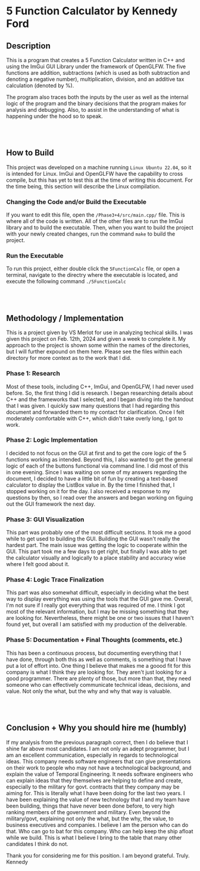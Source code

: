 # 5 Function Calculator by Kennedy Ford

## Description
This is a program that creates a 5 Function Calculator written in C++ and using the ImGui GUI Library
under the framework of OpenGLFW. The five functions are addition, subtractions (which is used as both subtraction and denoting a negative number), multiplication, division, and an additive tax calculation (denoted by %).

The program also traces both the inputs by the user as well as the internal logic of the program and the binary decisions that the program makes for analysis and debugging. Also, to assist in the understanding of what is happening under the hood so to speak.

<br><br>

## How to Build
This project was developed on a machine running `Linux Ubuntu 22.04`, so it is intended for Linux.
ImGui and OpenGLFW have the capability to cross compile, but this has yet to test this at the time of 
writing this document. For the time being, this section will describe the Linux compilation.

### Changing the Code and/or Build the Executable
If you want to edit this file, open the `/Phase3+4/src/main.cpp/` file. This is where all of the code is written. All of the other files are to run the ImGui library and to build the executable. Then, when you want to build the project with your newly created changes, run the command `make` to build the project.

### Run the Executable
To run this project, either double click the `5FunctionCalc` file, or open a terminal, navigate to the directry where the executable is located, and execute the following command `./5FunctionCalc`

<br><br>

## Methodology / Implementation
This is a project given by VS Merlot for use in analyzing techical skills. I was given this project on Feb. 12th, 2024 and given a week to complete it. My approach to the project is shown some within the names of the directories, but I will further expound on them here. Please see the files within each directory for more context as to the work that I did.

### Phase 1: Research
Most of these tools, including C++, ImGui, and OpenGLFW, I had never used before. So, the first thing I did is research.
I began researching details about C++ and the frameworks that I selected, and I began diving into the handout that I was given.
I quickly saw many questions that I had regarding this document and forwarded them to my contact for clarification.
Once I felt moderately comfortable with C++, which didn't take overly long, I got to work.

### Phase 2: Logic Implementation
I decided to not focus on the GUI at first and to get the core logic of the 5 functions working as intended. Beyond this, I also wanted to get the general logic of each of the buttons functional via command line.
I did most of this in one evening. Since I was waiting on some of my answers regarding the document, I decided to have a little bit of fun by creating a text-based calculator to display the ListBox value in.
By the time I finished that, I stopped working on it for the day. I also received a response to my questions by then, so I read over the answers and began working on figuing out the GUI framework the next day.

### Phase 3: GUI Visualization
This part was probably one of the most difficult sections. It took me a good while to get used to building the GUI. Building the GUI wasn't really the hardest part. The main issue was getting the logic to cooperate within the GUI.
This part took me a few days to get right, but finally I was able to get the calculator visually and logically to a place stability and accuracy wise where I felt good about it.

### Phase 4: Logic Trace Finalization
This part was also somewhat difficult, especially in deciding what the best way to display everything was using the tools that the GUI gave me.
Overall, I'm not sure if I really got everything that was required of me. I think I got most of the relevant information, but I may be missing something that they are looking for.
Nevertheless, there might be one or two issues that I haven't found yet, but overall I am satisfied with my production of the deliverable.

### Phase 5: Documentation + Final Thoughts (comments, etc.)
This has been a continuous process, but documenting everything that I have done, through both this as well as comments, is something that I have put a lot of effort into.
One thing I believe that makes me a goood fit for this company is what I think they are looking for. They aren't just looking for a good programmer. There are plenty of those, but
more than that, they need someone who can effectively communicate technical ideas, decisions, and value. Not only the what, but the why and why that way is valuable. 

<br><br>

## Conclusion + Why you should hire me (humbly)
If my analysis from the previous paragraph correct, then I do believe that I shine far above most candidates. I am not only an adept programmer, but I am an excellent communication, especially in regards to technological ideas.
This company needs software engineers that can give presentations on their work to people who may not have a technological background, and explain the value of Temporal Engineering. It needs software engineers who can explain
ideas that they themselves are helping to define and create, especially to the military for govt. contracts that they company may be aiming for. This is literally what I have been doing for the last two years. 
I have been explaining the value of new technology that I and my team have been building, things that have never been done before, to very high ranking members of the government and military. Even beyond the military/govt, 
explaining not only the what, but the why, the value, to business executives and companies. I believe I am the person who can do that. Who can go to bat for this company. Who can help keep the ship afloat while we build. 
This is what I believe I bring to the table that many other candidates I think do not.


Thank you for considering me for this position. I am beyond grateful. Truly.
Kennedy
